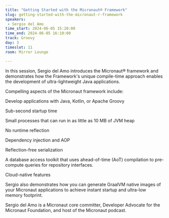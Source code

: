 ```yaml
---
title: "Getting Started with the Micronaut® Framework"
slug: getting-started-with-the-micronaut-r-framework
speakers:
 - Sergio del Amo
time_start: 2024-06-05 15:20:00
time_end: 2024-06-05 16:10:00
track: Groovy
day: 3
timeslot: 11
room: Mirror Lounge

---
```


In this session, Sergio del Amo introduces the Micronaut® framework and demonstrates how the Framework's unique compile-time approach enables the development of ultra-lightweight Java applications.
 
 
 
 Compelling aspects of the Micronaut framework include:
 
 
 
 Develop applications with Java, Kotlin, or Apache Groovy
 
 Sub-second startup time
 
 Small processes that can run in as little as 10 MB of JVM heap
 
 No runtime reflection
 
 Dependency injection and AOP
 
 Reflection-free serialization
 
 A database access toolkit that uses ahead-of-time (AoT) compilation to pre-compute queries for repository interfaces.
 
 Cloud-native features
 
 Sergio also demonstrates how you can generate GraalVM native images of your Micronaut applications to achieve instant startup and ultra-low memory footprint.
 
 
 
 Sergio del Amo is a Micronaut core committer, Developer Advocate for the Micronaut Foundation, and host of the Micronaut podcast.